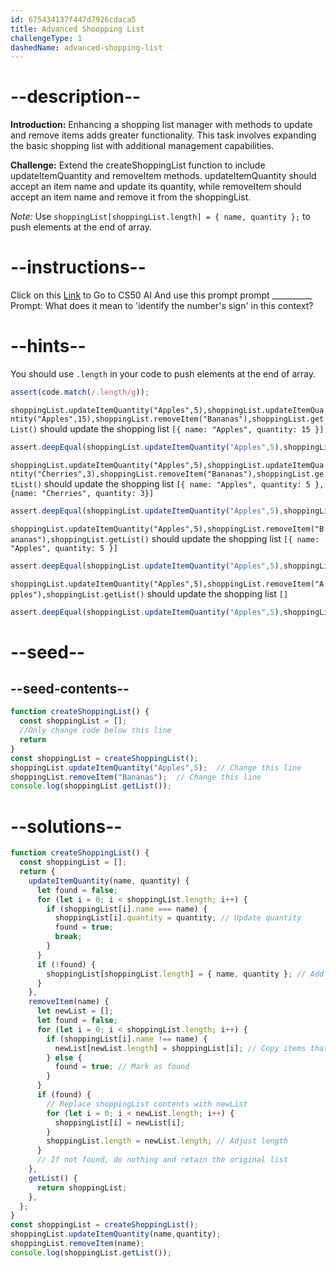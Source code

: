 ```yaml
---
id: 675434137f447d7926cdaca5
title: Advanced Shoopping List
challengeType: 1
dashedName: advanced-shopping-list
---
```


# --description--

**Introduction:**
Enhancing a shopping list manager with methods to update and remove items adds greater functionality. This task involves expanding the basic shopping list with additional management capabilities.
<br>

**Challenge:**
Extend the createShoppingList function to include updateItemQuantity and removeItem methods. updateItemQuantity should accept an item name and update its quantity, while removeItem should accept an item name and remove it from the shoppingList.

*Note:* 
Use `shoppingList[shoppingList.length] = { name, quantity };` to push elements at the end of array.

# --instructions--

Click on this <a href = "https://cs50.ai/chat">Link</a>  to Go to CS50 AI 
And use this prompt prompt __________
Prompt: What does it mean to 'identify the number's sign' in this context?

# --hints--

You should use `.length`  in your code to push elements at the end of array.

```js
assert(code.match(/.length/g));
```

`shoppingList.updateItemQuantity("Apples",5),shoppingList.updateItemQuantity("Apples",15),shoppingList.removeItem("Bananas"),shoppingList.getList()` should update the shopping list `[{ name: "Apples", quantity: 15 }]`

```js
assert.deepEqual(shoppingList.updateItemQuantity("Apples",5),shoppingList.updateItemQuantity("Apples",15),shoppingList.removeItem("Bananas"),shoppingList.getList(),[{ name: "Apples", quantity: 15 }])
```

`shoppingList.updateItemQuantity("Apples",5),shoppingList.updateItemQuantity("Cherries",3),shoppingList.removeItem("Bananas"),shoppingList.getList()` should update the shopping list `[{ name: "Apples", quantity: 5 },{name: "Cherries", quantity: 3}]`

```js
assert.deepEqual(shoppingList.updateItemQuantity("Apples",5),shoppingList.updateItemQuantity("Cherries",3),shoppingList.removeItem("Bananas"),shoppingList.getList(),[{ name: "Apples", quantity: 5 },{name: "Cherries", quantity: 3}])
```

`shoppingList.updateItemQuantity("Apples",5),shoppingList.removeItem("Bananas"),shoppingList.getList()` should update the shopping list `[{ name: "Apples", quantity: 5 }]`

```js
assert.deepEqual(shoppingList.updateItemQuantity("Apples",5),shoppingList.removeItem("Bananas"),shoppingList.getList(),[{ name: "Apples", quantity: 5 }])
```

`shoppingList.updateItemQuantity("Apples",5),shoppingList.removeItem("Apples"),shoppingList.getList()` should update the shopping list `[]`

```js
assert.deepEqual(shoppingList.updateItemQuantity("Apples",5),shoppingList.removeItem("Apples"),shoppingList.getList(),[])
```

# --seed--
## --seed-contents--

```js
function createShoppingList() {
  const shoppingList = [];
  //Only change code below this line
  return
}
const shoppingList = createShoppingList();
shoppingList.updateItemQuantity("Apples",5);  // Change this line
shoppingList.removeItem("Bananas");  // Change this line
console.log(shoppingList.getList());
```

# --solutions--

```js
function createShoppingList() {
  const shoppingList = [];
  return {
    updateItemQuantity(name, quantity) {
      let found = false;
      for (let i = 0; i < shoppingList.length; i++) {
        if (shoppingList[i].name === name) {
          shoppingList[i].quantity = quantity; // Update quantity
          found = true;
          break;
        }
      }
      if (!found) {
        shoppingList[shoppingList.length] = { name, quantity }; // Add new item
      }
    },
    removeItem(name) {
      let newList = [];
      let found = false;
      for (let i = 0; i < shoppingList.length; i++) {
        if (shoppingList[i].name !== name) {
          newList[newList.length] = shoppingList[i]; // Copy items that don't match
        } else {
          found = true; // Mark as found
        }
      }
      if (found) {
        // Replace shoppingList contents with newList
        for (let i = 0; i < newList.length; i++) {
          shoppingList[i] = newList[i];
        }
        shoppingList.length = newList.length; // Adjust length
      }
      // If not found, do nothing and retain the original list
    },
    getList() {
      return shoppingList;
    },
  };
}
const shoppingList = createShoppingList();
shoppingList.updateItemQuantity(name,quantity);
shoppingList.removeItem(name);
console.log(shoppingList.getList());
```
